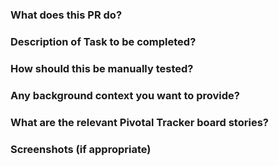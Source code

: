 ### What does this PR do?

### Description of Task to be completed?

### How should this be manually tested?

### Any background context you want to provide?

### What are the relevant Pivotal Tracker board stories?

### Screenshots (if appropriate)